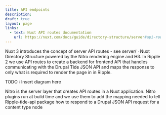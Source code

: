 ```yaml
---
title: API endpoints
description: 
draft: true
layout: page
links:
  - text: Nuxt API routes documentation
    url: https://nuxt.com/docs/guide/directory-structure/server#api-routes
---
```


Nuxt 3 introduces the concept of server API routes - see server/ · Nuxt Directory Structure powered by the Nitro rendering engine and H3. In Ripple 2 we use API routes to create a backend for frontend API that handles communicating with the Drupal Tide JSON API and maps the response to only what is required to render the page in in Ripple.

TODO : Insert diagram here


Nitro is the server layer that creates API routes in a Nuxt application. Nitro plugins run at build time and we use them to add the mapping needed to tell Ripple-tide-api package how to respond to a Drupal JSON API request for a content type node
